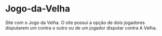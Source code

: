 # Jogo-da-Velha
Site com o Jogo da Velha. O site possui a opção de dois jogadores disputarem um contra o outro ou de um jogador disputar contra A Velha.
